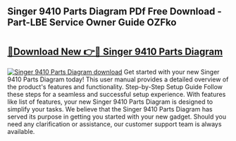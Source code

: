 ## Singer 9410 Parts Diagram PDf Free Download - Part-LBE Service Owner Guide OZFko

# <h2><a href="http://dfuoqx.blite.top/?on=Singer+9410+Parts+Diagram">🔗Download New 👉🔴 Singer 9410 Parts Diagram</a></h2>

[![Singer 9410 Parts Diagram download](https://i.imgur.com/lujVjoI.png)](http://dfuoqx.blite.top/?on=Singer+9410+Parts+Diagram)
Get started with your new Singer 9410 Parts Diagram today! This user manual provides a detailed overview of the product's features and functionality. Step-by-Step Setup Guide Follow these steps for a seamless and successful setup experience. With features like list of features, your new Singer 9410 Parts Diagram is designed to simplify your tasks. We believe that the Singer 9410 Parts Diagram has served its purpose in getting you started with your new gadget. Should you need any clarification or assistance, our customer support team is always available.
